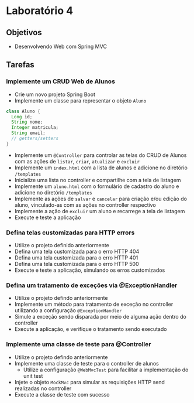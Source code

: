 # Laboratório 4

## Objetivos
- Desenvolvendo Web com Spring MVC

## Tarefas
### Implemente um CRUD Web de Alunos
- Crie um novo projeto Spring Boot
- Implemente um classe para representar o objeto `Aluno`
```java
class Aluno {
  Long id;
  String nome;
  Integer matricula;
  String email;
  // getters/setters
}
```
- Implemente um `@Controller` para controlar as telas do CRUD de Alunos com as ações de `listar`, `criar`, `atualizar` e `excluir`
- Implemente um `index.html` com a lista de alunos e adicione no diretório `/templates`
- Inicialize uma lista no controller e compartilhe com a tela de listagem
- Implemente um `aluno.html` com o formulário de cadastro do aluno e adicione no diretório `/templates`
- Implemente as ações de `salvar` e `cancelar` para criação e/ou edição do aluno, vinculado-as com as ações no controller respectivo
- Implemente a ação de `excluir` um aluno e recarrege a tela de listagem
- Execute e teste a aplicação

### Defina telas customizadas para HTTP errors
- Utilize o projeto definido anteriormente
- Defina uma tela customizada para o erro HTTP 404
- Defina uma tela customizada para o erro HTTP 401
- Defina uma tela customizada para o erro HTTP 500
- Execute e teste a aplicação, simulando os erros customizados

### Defina um tratamento de exceções via @ExceptionHandler
- Utilize o projeto defindo anteriormente
- Implemente um método para tratamento de exceção no controller utilizando a configuração `@ExceptionHandler`
- Simule a exceção sendo disparada por meio de alguma ação dentro do controller
- Execute a aplicação, e verifique o tratamento sendo executado

### Implemente uma classe de teste para @Controller
- Utilize o projeto defindo anteriormente
- Implemente uma classe de teste para o controller de alunos
  - Utilize a configuração `@WebMvcTest` para facilitar a implementação do unit test
- Injete o objeto `MockMvc` para simular as requisições HTTP send realizadas no controller
- Execute a classe de teste com sucesso

